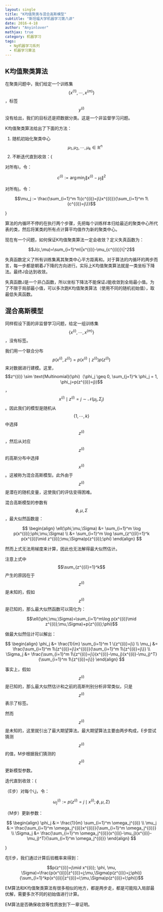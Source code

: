 ```yaml
---
layout: single
title: "K均值聚类与混合高斯模型"
subtitle: "斯坦福大学机器学习第八讲"
date: 2016-4-18
author: "Anyinlover"
mathjax: true
category: 机器学习
tags:
  - Ng机器学习系列
  - 机器学习算法
---
```


## K均值聚类算法
在聚类问题中，我们给定一个训练集$$\{x^{(1)},\cdots,x^{(m)}\}$$，标签$$y^{(i)}$$没有给出，我们的目标还是把数据分类。这是一个非监督学习问题。

K均值聚类算法给出了下面的方法：

1. 随机初始化聚类中心$$\mu_1,\mu_2,\cdots,\mu_k \in \mathbb{R}^n$$
2. 不断迭代直到收敛：{

  对所有i，令：

  $$c^{(i)} := \arg \min_j\|x^{(i)}-\mu_j\|^2$$

  对所有j，令：

  $$\mu_j := \frac{\sum_{i=1}^m 1\{c^{(i)}=j\}x^{(i)}}{\sum_{i=1}^m 1\{c^{(i)}=j\}}$$

  }

算法的内循环不停的在执行两个步骤，先把每个训练样本归给最近的聚类中心所代表的类，然后将某类的所有点计算平均值作为新的聚类中心。

现在有一个问题，如何保证K均值聚类算法一定会收敛？定义失真函数为：

$$J(c,\mu)=\sum_{i=1}^m\|x^{(i)}-\mu_{c^{(i)}}\|^2$$

失真函数定义了所有训练集离其聚类中心平方距离和。对于算法的内循环的两步而言，每一步都是朝着J下降的方向进行。实际上K均值聚类算法就是一类坐标下降法。最终J会达到收敛。

失真函数J是一个非凸函数，所以坐标下降法不能保证J能收敛到全局最小值。为了不限于局部最小值，可以多次跑K均值聚类算法（使用不同的随机初始值），取最低失真函数。

## 混合高斯模型
同样假设下面的非监督学习问题，给定一组训练集$$\{x^{(i)},\cdots,x^{(m)}\}$$，没有标签。

我们用一个联合分布$$p(x^{(i)},z^{(i)})=p(x^{(i)} \mid z^{(i)})p(z^{(i)})$$来对数据进行建模。这里，$$z^{(i)} \sim \text{Multinomial}(\phi)（\phi_j \geq 0, \sum_{j=1}^k \phi_j = 1, \phi_j=p(z^{(i)}=j))$$，$$x^{(i)} \mid z^{(i)}=j \sim \mathcal{N}(\mu_j,\Sigma_j)$$。因此我们的模型是随机从$$\{1,\cdots,k\}$$中选择$$z^{(i)}$$，然后从对应$$z^{(i)}$$的高斯分布中选择$$x^{(i)}$$。这被称为混合高斯模型。此外由于$$z^{(i)}$$是潜在的随机变量，这使我们的评估变得困难。

混合高斯模型的参数有$$\phi,\mu,\Sigma$$，最大似然函数是：

$$
\begin{align}
\ell(\phi,\mu,\Sigma) &= \sum_{i=1}^m \log p(x^{(i)};\phi,\mu,\Sigma) \\
&= \sum_{i=1}^m \log \sum_{z^{(i)}=1}^k p(x^{(i)}\mid z^{(i)};\mu,\Sigma)p(z^{(i)};\phi)
\end{align}
$$

然而上式无法用梯度来计算，因此也无法解得最大似然估计。

注意上式中$$\sum_{z^{(i)}=1}^k$$产生的原因在于$$z^{(i)}$$是未知的，假如$$z^{(i)}$$是已知的，那么最大似然函数可以简化为：

$$\ell(\phi,\mu,\Sigma)=\sum_{i=1}^m\log p(x^{(i)}\mid z^{(i)};\mu,\Sigma)+p(z^{(i)};\phi)$$

做最大似然估计可以解出：

$$
\begin{align}
\phi_j &= \frac{1}{m} \sum_{i=1}^m 1 \{z^{(i)}=j\}  \\
\mu_j &= \frac{\sum_{i=1}^m 1\{z^{(i)}=j\}x^{(i)}}{\sum_{i=1}^m 1\{z^{(i)}=j\}} \\
\Sigma_j &= \frac{\sum_{i=1}^m 1\{z^{(i)}=j\}(x^{(i)}-\mu_j)(x^{(i)}-\mu_j)^T}{\sum_{i=1}^m 1\{z^{(i)}=j\}}
\end{align}
$$

事实上，假如$$z^{(i)}$$是已知的，那么最大似然估计和之前的高斯判别分析非常类似，只是$$z^{(i)}$$表示了标签。

然而$$z^{(i)}$$是未知的，这里就引出了最大期望算法。最大期望算法主要由两步构成，E步尝试猜测$$z^{(i)}$$的值，M步根据我们猜测的$$z^{(i)}$$更新模型参数。

迭代直到收敛：{

（E步）对每个i,j，令：

$$\omega_j^{(i)} := p(z^{(i)}=j\mid x^{(i)}; \phi, \mu, \Sigma)$$

 （M步）更新参数：

$$
\begin{align}
\phi_j &:= \frac{1}{m} \sum_{i=1}^m \omega_j^{(i)}  \\
\mu_j &:= \frac{\sum_{i=1}^m \omega_j^{(i)}x^{(i)}}{\sum_{i=1}^m \omega_j^{(i)}} \\
\Sigma_j &= \frac{\sum_{i=1}^m \omega_j^{(i)}(x^{(i)}-\mu_j)(x^{(i)}-\mu_j)^T}{\sum_{i=1}^m \omega_j^{(i)}}
\end{align}
$$

}

在E步，我们通过计算后验概率来得到：

$$p(z^{(i)}=j\mid x^{(i)}; \phi, \mu, \Sigma)=\frac{p(x^{(i)}|z^{(i)}=j;\mu,\Sigma)p(z^{(i)}=j;\phi)}{\sum_{l=1}^kp(x^{(i)}|z^{(i)}=l;\mu,\Sigma)p(z^{(i)}=l;\phi)}$$

EM算法和K均值聚类算法有很多相似的地方，都是两步走，都是可能陷入局部最优解，需要多次不同的初始值进行计算。

EM算法是否确保收敛等性质放到下一章证明。
